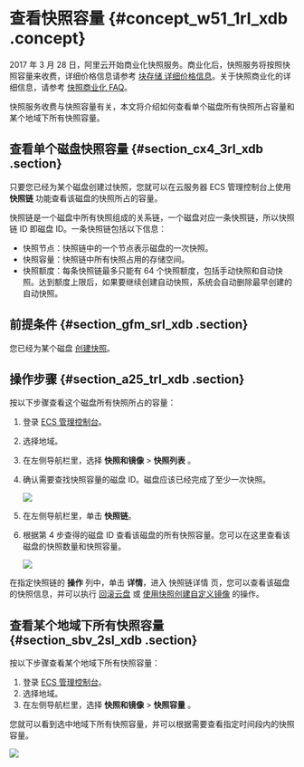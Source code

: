 # 查看快照容量 {#concept_w51_1rl_xdb .concept}

2017 年 3 月 28 日，阿里云开始商业化快照服务。商业化后，快照服务将按照快照容量来收费，详细价格信息请参考 [块存储 详细价格信息](https://www.aliyun.com/price/product#/disk/detail)。关于快照商业化的详细信息，请参考 [快照商业化 FAQ](https://help.aliyun.com/document_detail/52045.html)。

快照服务收费与快照容量有关，本文将介绍如何查看单个磁盘所有快照所占容量和某个地域下所有快照容量。

## 查看单个磁盘快照容量 {#section_cx4_3rl_xdb .section}

只要您已经为某个磁盘创建过快照，您就可以在云服务器 ECS 管理控制台上使用 **快照链** 功能查看该磁盘的快照所占的容量。

快照链是一个磁盘中所有快照组成的关系链，一个磁盘对应一条快照链，所以快照链 ID 即磁盘 ID。一条快照链包括以下信息：

-   快照节点：快照链中的一个节点表示磁盘的一次快照。
-   快照容量：快照链中所有快照占用的存储空间。
-   快照额度：每条快照链最多只能有 64 个快照额度，包括手动快照和自动快照。达到额度上限后，如果要继续创建自动快照，系统会自动删除最早创建的自动快照。

## 前提条件 {#section_gfm_srl_xdb .section}

您已经为某个磁盘 [创建快照](cn.zh-CN/用户指南/快照/创建快照.md#)。

## 操作步骤 {#section_a25_trl_xdb .section}

按以下步骤查看这个磁盘所有快照所占的容量：

1.  登录 [ECS 管理控制台](https://ecs.console.aliyun.com/#/home)。
2.  选择地域。
3.  在左侧导航栏里，选择 **快照和镜像** \> **快照列表** 。
4.  确认需要查找快照容量的磁盘 ID。磁盘应该已经完成了至少一次快照。

    ![](http://static-aliyun-doc.oss-cn-hangzhou.aliyuncs.com/assets/img/9693/4574_zh-CN.png)

5.  在左侧导航栏里，单击 **快照链**。
6.  根据第 4 步查得的磁盘 ID 查看该磁盘的所有快照容量。您可以在这里查看该磁盘的快照数量和快照容量。

    ![](http://static-aliyun-doc.oss-cn-hangzhou.aliyuncs.com/assets/img/9693/4578_zh-CN.png)


在指定快照链的 **操作** 列中，单击 **详情**，进入 快照链详情 页，您可以查看该磁盘的快照信息，并可以执行 [回滚云盘](cn.zh-CN/用户指南/云盘/回滚云盘.md#) 或 [使用快照创建自定义镜像](cn.zh-CN/用户指南/镜像/创建自定义镜像/使用快照创建自定义镜像.md#) 的操作。

## 查看某个地域下所有快照容量 {#section_sbv_2sl_xdb .section}

按以下步骤查看某个地域下所有快照容量：

1.  登录 [ECS 管理控制台](https://ecs.console.aliyun.com/#/home)。
2.  选择地域。
3.  在左侧导航栏里，选择 **快照和镜像** \> **快照容量** 。

您就可以看到选中地域下所有快照容量，并可以根据需要查看指定时间段内的快照容量。

![](http://static-aliyun-doc.oss-cn-hangzhou.aliyuncs.com/assets/img/9693/4581_zh-CN.png)

